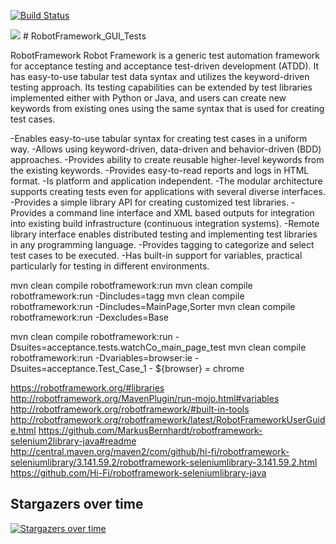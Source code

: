 [![Build Status](https://dev.azure.com/YauheniPo/WebTestFramework/_apis/build/status/YauheniPo.RobotFramework_GUI_Tests?branchName=develop)](https://dev.azure.com/YauheniPo/WebTestFramework/_build/latest?definitionId=6&branchName=develop)

<img src="https://github.com/YauheniPo/RobotFramework_GUI_Tests/workflows/Java%20CI%20-%20Test/badge.svg" />
# RobotFramework_GUI_Tests

RobotFramework
Robot Framework is a generic test automation framework for acceptance testing and acceptance test-driven development (ATDD). It has easy-to-use tabular test data syntax and utilizes the keyword-driven testing approach. Its testing capabilities can be extended by test libraries implemented either with Python or Java, and users can create new keywords from existing ones using the same syntax that is used for creating test cases.

-Enables easy-to-use tabular syntax for creating test cases in a uniform way.
-Allows using keyword-driven, data-driven and behavior-driven (BDD) approaches.
-Provides ability to create reusable higher-level keywords from the existing keywords.
-Provides easy-to-read reports and logs in HTML format.
-Is platform and application independent.
-The modular architecture supports creating tests even for applications with several diverse interfaces.
-Provides a simple library API for creating customized test libraries.
-Provides a command line interface and XML based outputs for integration into existing build infrastructure (continuous integration systems).
-Remote library interface enables distributed testing and implementing test libraries in any programming language.
-Provides tagging to categorize and select test cases to be executed.
-Has built-in support for variables, practical particularly for testing in different environments.

mvn clean compile robotframework:run
mvn clean compile robotframework:run -Dincludes=tagg
mvn clean compile robotframework:run -Dincludes=MainPage,Sorter
mvn clean compile robotframework:run -Dexcludes=Base

mvn clean compile robotframework:run -Dsuites=acceptance.tests.watchCo_main_page_test
mvn clean compile robotframework:run -Dvariables=browser:ie -Dsuites=acceptance.Test_Case_1         - ${browser} =      chrome


https://robotframework.org/#libraries
http://robotframework.org/MavenPlugin/run-mojo.html#variables
http://robotframework.org/robotframework/#built-in-tools
http://robotframework.org/robotframework/latest/RobotFrameworkUserGuide.html
https://github.com/MarkusBernhardt/robotframework-selenium2library-java#readme
http://central.maven.org/maven2/com/github/hi-fi/robotframework-seleniumlibrary/3.141.59.2/robotframework-seleniumlibrary-3.141.59.2.html
https://github.com/Hi-Fi/robotframework-seleniumlibrary-java

## Stargazers over time

[![Stargazers over time](https://starchart.cc/YauheniPo/RobotFramework_GUI_Tests.svg)](https://starchart.cc/YauheniPo/RobotFramework_GUI_Tests)
      
